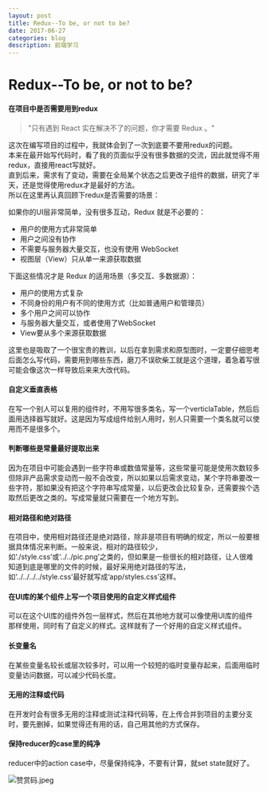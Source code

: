 ```yaml
---
layout: post
title: Redux--To be, or not to be?
date: 2017-06-27
categories: blog
description: 前端学习
---
```


# Redux--To be, or not to be?     

#### 在项目中是否需要用到redux     

> "只有遇到 React 实在解决不了的问题，你才需要 Redux 。"     

这次在编写项目的过程中，我就体会到了一次到底要不要用redux的问题。     
本来在最开始写代码时，看了我的页面似乎没有很多数据的交流，因此就觉得不用redux，直接用react写就好。     
直到后来，需求有了变动，需要在全局某个状态之后更改子组件的数据，研究了半天，还是觉得使用redux才是最好的方法。     
所以在这里再认真回顾下redux是否需要的场景：     

如果你的UI层非常简单，没有很多互动，Redux 就是不必要的：     
 - 用户的使用方式非常简单     
 - 用户之间没有协作     
 - 不需要与服务器大量交互，也没有使用 WebSocket     
 - 视图层（View）只从单一来源获取数据     

下面这些情况才是 Redux 的适用场景（多交互、多数据源）：     
 - 用户的使用方式复杂     
 - 不同身份的用户有不同的使用方式（比如普通用户和管理员）     
 - 多个用户之间可以协作     
 - 与服务器大量交互，或者使用了WebSocket     
 - View要从多个来源获取数据     

这里也是吸取了一个很宝贵的教训，以后在拿到需求和原型图时，一定要仔细思考后面怎么写代码，需要用到哪些东西，磨刀不误砍柴工就是这个道理，着急着写很可能会像这次一样导致后来来大改代码。     

#### 自定义垂直表格     
在写一个别人可以复用的组件时，不用写很多类名，写一个verticlaTable，然后后面用选择器写就好。这是因为写成组件给别人用时，别人只需要一个类名就可以使用而不是很多个。     

#### 判断哪些是常量最好提取出来     
因为在项目中可能会遇到一些字符串或数值常量等，这些常量可能是使用次数较多但除非产品需求变动而一般不会改变，所以如果以后需求变动，某个字符串要改一些字符，那如果没有把这个字符串写成常量，以后更改会比较复杂，还需要挨个选取然后更改之类的。写成常量就只需要在一个地方写到。     

#### 相对路径和绝对路径     
在项目中，使用相对路径还是绝对路径，除非是项目有明确的规定，所以一般要根据具体情况来判断。一般来说，相对的路径较少，如‘./style.css’或‘../../pic.png’之类的，但如果是一些很长的相对路径，让人很难知道到底是哪里的文件的时候，最好采用绝对路径的写法，如‘../../../../style.css’最好就写成‘app/styles.css’这样。     

#### 在UI库的某个组件上写一个项目使用的自定义样式组件     
可以在这个UI库的组件外包一层样式，然后在其他地方就可以像使用UI库的组件那样使用，同时有了自定义的样式。这样就有了一个好用的自定义样式组件。     

#### 长变量名     
在某些变量名较长或层次较多时，可以用一个较短的临时变量存起来，后面用临时变量访问数据，可以减少代码长度。     

#### 无用的注释或代码     
在开发时会有很多无用的注释或测试注释代码等，在上传合并到项目的主要分支时，要先删掉，如果觉得还有用的话，自己用其他的方式保存。     

#### 保持reducer的case里的纯净     
reducer中的action case中，尽量保持纯净，不要有计算，就set state就好了。     

![赞赏码.jpeg](https://upload-images.jianshu.io/upload_images/3001083-f65814d1f594b39c.jpeg?imageMogr2/auto-orient/strip%7CimageView2/2/w/1240)     
